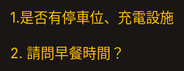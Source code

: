 <html lang="zh-Hant">
<head>
  <meta charset="UTF-8">
  <meta name="viewport" content="width=device-width, initial-scale=1.0">
  <title>QA 自動回覆</title>
  <style>
    html, body {
      margin: 0;
      padding: 0;
      width: 100%;
      height: 100%;
      background-color: #1a1616; /* 黑色背景 */
      display: flex;
      justify-content: center;
      align-items: center;
    }

    .qa-container {
      background-color: #333;
      border: 6px solid #a67c52; /* 棕色邊框 */
      border-radius: 18px;
      padding: 30px 20px;
      width: 100%;
      max-width: 1200px;
      box-sizing: border-box;
    }

    .qa-item {
      margin-bottom: 25px;
    }

    .question {
      cursor: pointer;
      font-size: 1.4rem;
      color: #FFC107;
      margin-bottom: 8px;
    }

    .answer {
      display: none;
      font-size: 1.2rem;
      color: #ffffff;
      padding-left: 15px;
    }

    .question:hover {
      text-decoration: underline;
    }

    @media (max-width: 480px) {
      .qa-container {
        padding: 20px 15px;
      }
      .question {
        font-size: 1.2rem;
      }
      .answer {
        font-size: 1rem;
      }
    }
  </style>
</head>
<body>

  <div class="qa-container">
    <div class="qa-item">
      <div class="question" onclick="toggleAnswer(0)">1.是否有停車位、充電設施</div>
      <div class="answer">飯店提供住客免費汽車平面停車場於地下一樓（限高2.2米），您可於入住當日直接進入地下一樓停放再搭乘電梯至一樓櫃檯登記入住，因車位有限，無法預做保留。
若館內停車場停滿，您可自行停放至近飯店步行5分鐘的二個公有停車場，東大路橋下(入口在中央路)或府後停車場，飯店將會支付您的停車費(請於退房１１：００前於櫃檯索取停車時數抵用後再行取車)。謝謝您。
停車資訊：https://www.solhotel.com.tw/location/index.php?index_id=27
★新春其週末尖峰時段，停車需求量大，如遇等待狀況，造成您的不便，敬請見諒。
★本館停車場無附設充電設施。
</div>
    </div>
    <div class="qa-item">
      <div class="question" onclick="toggleAnswer(1)">2. 請問早餐時間？</div>
      <div class="answer">6:30 ~ 10:00</div>
    </div>
  </div>

  <script>
    function toggleAnswer(index) {
      const answers = document.querySelectorAll('.answer');
      const answer = answers[index];
      answer.style.display = (answer.style.display === 'block') ? 'none' : 'block';
    }
  </script>

</body>
</html>


